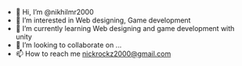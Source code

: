 - 👋 Hi, I’m @nikhilmr2000
- 👀 I’m interested in Web designing, Game development
- 🌱 I’m currently learning Web designing and game development with unity
- 💞️ I’m looking to collaborate on ...
- 📫 How to reach me nickrockz2000@gmail.com

<!---
nikhilmr2000/nikhilmr2000 is a ✨ special ✨ repository because its `README.md` (this file) appears on your GitHub profile.
You can click the Preview link to take a look at your changes.
--->
